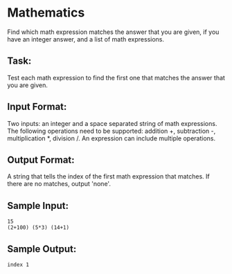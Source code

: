 # Mathematics  

Find which math expression matches the answer that you are given, if you have an integer answer, and a list of math expressions.

## Task: 
Test each math expression to find the first one that matches the answer that you are given.

## Input Format: 
Two inputs: an integer and a space separated string of math expressions. The following operations need to be supported: addition +, subtraction -, multiplication *, division /. 
An expression can include multiple operations.

## Output Format: 
A string that tells the index of the first math expression that matches. If there are no matches, output 'none'.

## Sample Input: 
```
15
(2+100) (5*3) (14+1)
```
## Sample Output: 
```
index 1
```
